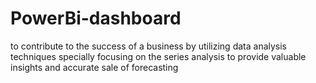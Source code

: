 # PowerBi-dashboard
to contribute to the success of a business by utilizing data analysis techniques specially focusing on the series analysis to provide valuable insights and accurate sale of forecasting
